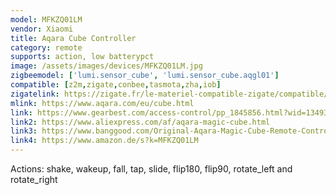 ```yaml
---
model: MFKZQ01LM
vendor: Xiaomi
title: Aqara Cube Controller
category: remote
supports: action, low batterypct
image: /assets/images/devices/MFKZQ01LM.jpg
zigbeemodel: ['lumi.sensor_cube', 'lumi.sensor_cube.aqgl01']
compatible: [z2m,zigate,conbee,tasmota,zha,iob]
zigatelink: https://zigate.fr/le-materiel-compatible-zigate/compatible/cubemagic
mlink: https://www.aqara.com/eu/cube.html
link: https://www.gearbest.com/access-control/pp_1845856.html?wid=1349303
link2: https://www.aliexpress.com/af/aqara-magic-cube.html
link3: https://www.banggood.com/Original-Aqara-Magic-Cube-Remote-Controller-Sensor-Remote-Control-Switch-From-Xiaomi-Eco-System-p-1293289.html
link4: https://www.amazon.de/s?k=MFKZQ01LM
---
```

Actions: shake, wakeup, fall, tap, slide, flip180, flip90, rotate_left and rotate_right
